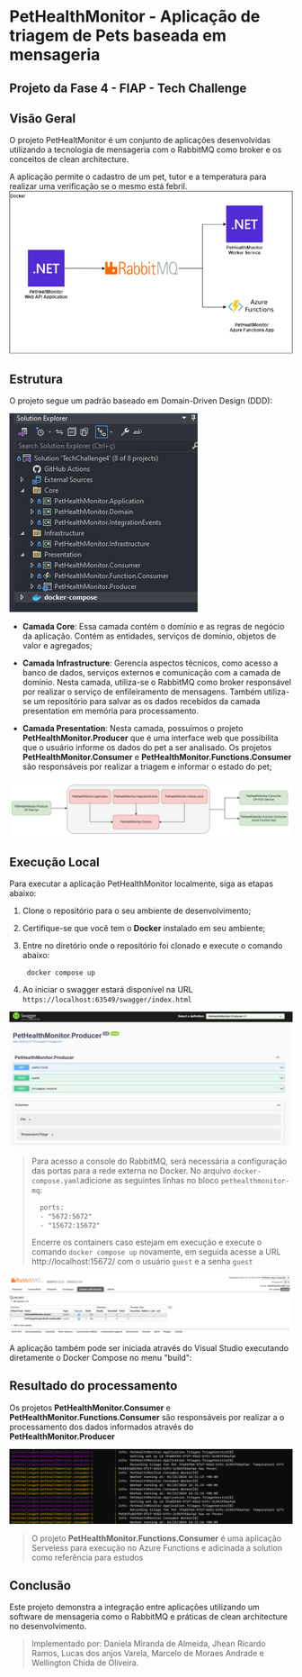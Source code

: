 
# PetHealthMonitor - Aplicação de triagem de Pets baseada em mensageria


## Projeto da Fase 4 - FIAP - Tech Challenge
 

## Visão Geral

  
O projeto PetHealtMonitor é um conjunto de aplicações desenvolvidas utilizando a tecnologia de mensageria com o RabbitMQ como broker e os conceitos de clean architecture.

A aplicação permite o cadastro de um pet, tutor e a temperatura para realizar uma verificação se o mesmo está febril.
![Fluxo Aplicação](.github/fluxo_aplicacao.png?style=flat)

  
## Estrutura

  
O projeto segue um padrão baseado em Domain-Driven Design (DDD):

 ![Estrutura](.github/estrutura_projeto.png?style=flat)

- **Camada Core**: Essa camada contém o domínio e as regras de negócio da aplicação. Contém as entidades, serviços de domínio, objetos de valor e agregados;

- **Camada Infrastructure**: Gerencia aspectos técnicos, como acesso a banco de dados, serviços externos e comunicação com a camada de domínio. Nesta camada, utiliza-se o RabbitMQ como broker responsável por realizar o serviço de enfileiramento de mensagens. Também utiliza-se um repositório para salvar as os dados recebidos da camada presentation em memória para processamento.

- **Camada Presentation**: Nesta camada, possuímos o projeto **PetHealthMonitor.Producer** que é uma interface web que possibilita que o usuário informe os dados do pet a ser analisado. Os projetos **PetHealthMonitor.Consumer** e **PetHealthMonitor.Functions.Consumer** são responsáveis por realizar a triagem e informar o estado do pet;

![Arquitetura](.github/arquitetura.png?style=flat)



## Execução Local

Para executar a aplicação PetHealthMonitor localmente, siga as etapas abaixo:
  
1. Clone o repositório para o seu ambiente de desenvolvimento;
2. Certifique-se que você tem o **Docker** instalado em seu ambiente;
3. Entre no diretório onde o repositório foi clonado e execute o comando abaixo:

		docker compose up

4. Ao iniciar o swagger estará disponível na URL  `https://localhost:63549/swagger/index.html`

![Swagger](.github/endpoints.png?style=flat)

  

>   Para acesso a console do RabbitMQ, será necessária a configuração das portas para a rede externa no Docker. No arquivo `docker-compose.yaml`adicione as seguintes linhas no bloco  `pethealthmonitor-mq`:
> 
>       ports:
>       - "5672:5672"
>       - "15672:15672"
>
> Encerre os containers caso estejam em execução e execute o comando `docker compose up` novamente, em seguida acesse a URL http://localhost:15672/ com o usuário `guest` e a senha `guest`

![RabbitMQ](.github/rabbitmq_queues.png?style=flat)

A aplicação também pode ser iniciada através do Visual Studio executando diretamente o Docker Compose no menu "build":


## Resultado do processamento
Os projetos **PetHealthMonitor.Consumer** e **PetHealthMonitor.Functions.Consumer** são responsáveis por realizar a o processamento dos dados informados através do **PetHealthMonitor.Producer**

![PetHealthMonitor.Consumer](.github/consumer.png?style=flat)

> O projeto **PetHealthMonitor.Functions.Consumer** é uma aplicação Serveless para execução no Azure Functions e adicinada a solution como referência para estudos

## Conclusão

  Este projeto demonstra a integração entre aplicações utilizando um software de mensageria como o RabbitMQ e práticas de clean architecture no desenvolvimento.

> Implementado por: Daniela Miranda de Almeida, Jhean Ricardo Ramos, Lucas dos anjos Varela, Marcelo de Moraes Andrade e Wellington Chida de Oliveira.